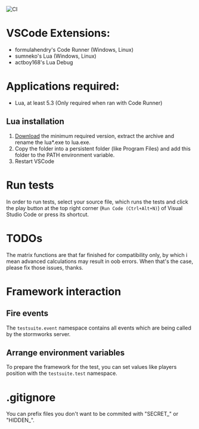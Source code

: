![CI](https://github.com/Actr0n/swTestSetup/workflows/CI/badge.svg?branch=master)

# VSCode Extensions:

- formulahendry's Code Runner (Windows, Linux)
- sumneko's Lua (Windows, Linux)
- actboy168's Lua Debug

# Applications required:

- Lua, at least 5.3 (Only required when ran with Code Runner)

## Lua installation

1. [Download](http://luabinaries.sourceforge.net/#installation) the minimum required version, extract the archive and rename the lua*.exe to lua.exe.
2. Copy the folder into a persistent folder (like Program Files) and add this folder to the PATH environment variable.
3. Restart VSCode

# Run tests

In order to run tests, select your source file, which runs the tests and click the play button at the top right corner (`Run Code (Ctrl+Alt+N)`) of Visual Studio Code or press its shortcut.

# TODOs

The matrix functions are that far finished for compatibility only, by which i mean advanced calculations may result in
oob errors.
When that's the case, please fix those issues, thanks.

# Framework interaction

## Fire events

The `testsuite.event` namespace contains all events which are being called by the stormworks server.

## Arrange environment variables

To prepare the framework for the test, you can set values like players position with the `testsuite.test` namespace.

# .gitignore

You can prefix files you don't want to be commited with "SECRET_" or "HIDDEN_".
